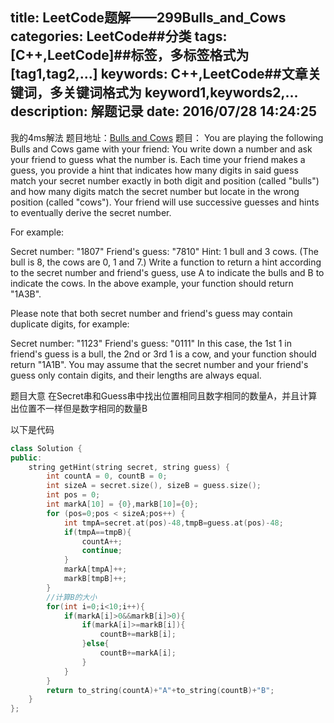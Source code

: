title: LeetCode题解——299Bulls_and_Cows
categories: LeetCode##分类
tags: [C++,LeetCode]##标签，多标签格式为 [tag1,tag2,...]
keywords: C++,LeetCode##文章关键词，多关键词格式为 keyword1,keywords2,...
description: 解题记录
date: 2016/07/28 14:24:25 
---

我的4ms解法
题目地址：[Bulls and Cows](https://leetcode.com/problems/bulls-and-cows/)
题目：
You are playing the following Bulls and Cows game with your friend: You write down a number and ask your friend to guess what the number is. Each time your friend makes a guess, you provide a hint that indicates how many digits in said guess match your secret number exactly in both digit and position (called "bulls") and how many digits match the secret number but locate in the wrong position (called "cows"). Your friend will use successive guesses and hints to eventually derive the secret number.

For example:

Secret number:  "1807"
Friend's guess: "7810"
Hint: 1 bull and 3 cows. (The bull is 8, the cows are 0, 1 and 7.)
Write a function to return a hint according to the secret number and friend's guess, use A to indicate the bulls and B to indicate the cows. In the above example, your function should return "1A3B".

Please note that both secret number and friend's guess may contain duplicate digits, for example:

Secret number:  "1123"
Friend's guess: "0111"
In this case, the 1st 1 in friend's guess is a bull, the 2nd or 3rd 1 is a cow, and your function should return "1A1B".
You may assume that the secret number and your friend's guess only contain digits, and their lengths are always equal.

题目大意
在Secret串和Guess串中找出位置相同且数字相同的数量A，并且计算出位置不一样但是数字相同的数量B

以下是代码
``` c++
class Solution {
public:
    string getHint(string secret, string guess) {
        int countA = 0, countB = 0;
        int sizeA = secret.size(), sizeB = guess.size();
        int pos = 0;
        int markA[10] = {0},markB[10]={0};
        for (pos=0;pos < sizeA;pos++) {
            int tmpA=secret.at(pos)-48,tmpB=guess.at(pos)-48;
            if(tmpA==tmpB){
                countA++;
                continue;
            }
            markA[tmpA]++;
            markB[tmpB]++;
        }
        //计算B的大小
        for(int i=0;i<10;i++){
            if(markA[i]>0&&markB[i]>0){
                if(markA[i]>=markB[i]){
                    countB+=markB[i];
                }else{
                    countB+=markA[i];
                }
            }
        }
        return to_string(countA)+"A"+to_string(countB)+"B";
    }
};
```